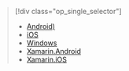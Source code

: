 > [!div class="op_single_selector"]
> * [Android)](../articles/mobile-services/mobile-services-android-get-started-offline-data.md)
> * [iOS](../articles/mobile-services/mobile-services-ios-get-started-offline-data.md)
> * [Windows](../articles/mobile-services/mobile-services-windows-store-dotnet-get-started-offline-data.md)
> * [Xamarin.Android](../articles/mobile-services/mobile-services-xamarin-android-get-started-offline-data.md)
> * [Xamarin.iOS](../articles/mobile-services/mobile-services-xamarin-ios-get-started-offline-data.md)
> 
> 

<!---HONumber=AcomDC_0323_2016-->
